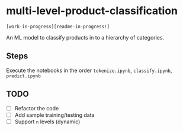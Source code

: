 # multi-level-product-classification
`[work-in-progress][readme-in-progress!]`

An ML model to classify products in to a hierarchy of categories. 

## Steps

Execute the notebooks in the order `tokenize.ipynb`, `classify.ipynb`, `predict.ipynb`

## TODO

- [ ] Refactor the code
- [ ] Add sample training/testing data
- [ ] Support `n` levels (dynamic)
